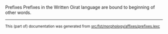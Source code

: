 Prefixes
Prefixes in the Written Oirat language are bound to beginning of other words.

* * *

<small>This (part of) documentation was generated from [src/fst/morphology/affixes/prefixes.lexc](https://github.com/giellalt/lang-xwo/blob/main/src/fst/morphology/affixes/prefixes.lexc)</small>
